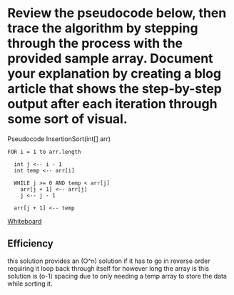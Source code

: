 # Review the pseudocode below, then trace the algorithm by stepping through the process with the provided sample array. Document your explanation by creating a blog article that shows the step-by-step output after each iteration through some sort of visual.

Pseudocode
  InsertionSort(int[] arr)

    FOR i = 1 to arr.length

      int j <-- i - 1
      int temp <-- arr[i]

      WHILE j >= 0 AND temp < arr[j]
        arr[j + 1] <-- arr[j]
        j <-- j - 1

      arr[j + 1] <-- temp

[Whiteboard](/home/folksmash/projects/data-structures-and-algorithms/python/code_challenges/insert_sort.png)

## Efficiency

this solution provides an (O^n) solution if it has to go in reverse order requiring it loop back through itself for however long the array is
this solution is (o-1) spacing due to only needing a temp array to store the data while sorting it.
